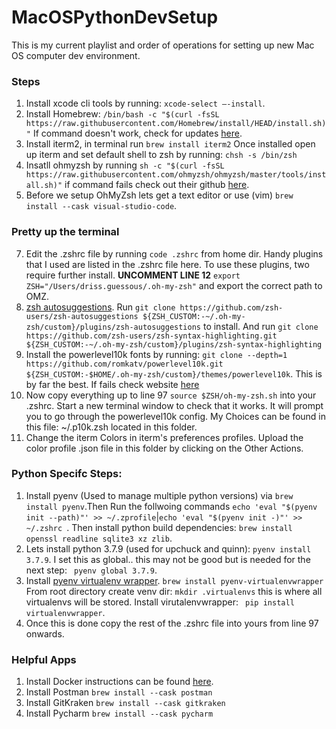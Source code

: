 # MacOSPythonDevSetup
This is my current playlist and order of operations for setting up new Mac OS computer dev environment.

### Steps
1. Install xcode cli tools by running: `xcode-select —-install`.
2. Install Homebrew: `/bin/bash -c "$(curl -fsSL https://raw.githubusercontent.com/Homebrew/install/HEAD/install.sh)"` If command doesn't work, check for updates [here](https://brew.sh).
3. Install iterm2, in terminal run `brew install iterm2` Once installed open up iterm and set default shell to zsh by running: `chsh -s /bin/zsh`
4. Insatll ohmyzsh by running `sh -c "$(curl -fsSL https://raw.githubusercontent.com/ohmyzsh/ohmyzsh/master/tools/install.sh)"` if command fails check out their github [here](https://github.com/ohmyzsh/ohmyzsh).
5. Before we setup OhMyZsh lets get a text editor or use (vim) `brew install --cask visual-studio-code`.

### Pretty up the terminal
7. Edit the .zshrc file by running `code .zshrc` from home dir. Handy plugins that I used are listed in the .zshrc file here. To use these plugins, two require further install. **UNCOMMENT LINE 12** `export ZSH="/Users/driss.guessous/.oh-my-zsh"` and export the correct path to OMZ.
8. [zsh autosuggestions](https://github.com/zsh-users/zsh-autosuggestions/blob/master/INSTALL.md). Run `git clone https://github.com/zsh-users/zsh-autosuggestions ${ZSH_CUSTOM:-~/.oh-my-zsh/custom}/plugins/zsh-autosuggestions` to install. And run `git clone https://github.com/zsh-users/zsh-syntax-highlighting.git ${ZSH_CUSTOM:-~/.oh-my-zsh/custom}/plugins/zsh-syntax-highlighting`
9. Install the powerlevel10k fonts by running: `git clone --depth=1 https://github.com/romkatv/powerlevel10k.git ${ZSH_CUSTOM:-$HOME/.oh-my-zsh/custom}/themes/powerlevel10k`. This is by far the best. If fails check website [here](https://github.com/romkatv/powerlevel10k#oh-my-zsh)
10. Now copy everything up to line 97 `source $ZSH/oh-my-zsh.sh` into your .zshrc. Start a new terminal window to check that it works. It will prompt you to go through the powerlevel10k config. My Choices can be found in this file:  ~/.p10k.zsh located in this folder.
11. Change the iterm Colors in iterm's preferences profiles. Upload the color profile .json file in this folder by clicking on the Other Actions.

### Python Specifc Steps:
1. Install pyenv (Used to manage multiple python versions) via `brew install pyenv`.Then Run the follwoing commands `echo 'eval "$(pyenv init --path)"' >> ~/.zprofile`|`echo 'eval "$(pyenv init -)"' >> ~/.zshrc `. Then install python build dependencies: `brew install openssl readline sqlite3 xz zlib`. 
2. Lets install python 3.7.9 (used for upchuck and quinn): `pyenv install 3.7.9`. I set this as global.. this may not be good but is needed for the next step: ` pyenv global 3.7.9`.
3. Install [pyenv virtualenv wrapper](https://github.com/pyenv/pyenv-virtualenvwrapper). `brew install pyenv-virtualenvwrapper` From root directory create venv dir: `mkdir .virtualenvs` this is where all virtualenvs will be stored. Install virutalenvwrapper: ` pip install virtualenvwrapper`.
4. Once this is done copy the rest of the .zshrc file into yours from line 97 onwards.

### Helpful Apps
1. Install Docker instructions can be found [here](https://docs.docker.com/desktop/mac/install/).
2. Install Postman `brew install --cask postman`
3. Install GitKraken `brew install --cask gitkraken`
4. Install Pycharm `brew install --cask pycharm`
